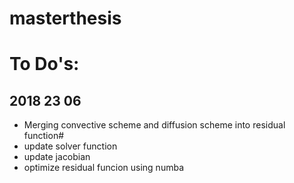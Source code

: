 # masterthesis

# To Do's:

2018 23 06
-----------

+ Merging convective scheme and diffusion scheme into residual function#
+ update solver function
+ update jacobian
+ optimize residual funcion using numba
